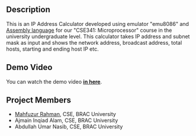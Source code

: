 ## Description
This is an IP Address Calculator developed using emulator "emu8086" and [Assembly language](https://en.wikipedia.org/wiki/Assembly_language) for our "CSE341: Microprocessor" course in the university undergraduate level. This calculator takes IP address and subnet mask as input and shows the network address, broadcast address, total hosts, starting and ending host IP etc.

## Demo Video
You can watch the demo video **[in here](https://www.youtube.com/watch?v=hNZcXiFe7XE)**.

## Project Members
* [Mahfuzur Rahman](https://mahfuzasif.github.io/), CSE, BRAC University
* Ajmain Inqiad Alam, CSE, BRAC University
* Abdullah Umar Nasib, CSE, BRAC University
